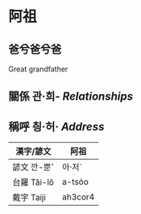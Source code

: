 # 阿祖
## 爸兮爸兮爸
Great grandfather

## 關係 관·희- _Relationships_

## 稱呼 칑·허· _Address_

漢字/諺文 | 阿祖
--- | ---
諺文 깐-뿐ˆ | 아·저ˊ
台羅 Tâi-lô | a-tsóo
戴字 Taiji | ah3cor4



